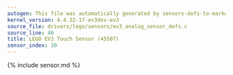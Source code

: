 ```yaml
---
autogen: This file was automatically generated by sensors-defs-to-markdown.py
kernel_version: 4.4.32-17-ev3dev-ev3
source_file: drivers/lego/sensors/ev3_analog_sensor_defs.c
source_line: 46
title: LEGO EV3 Touch Sensor (45507)
sensor_index: 30
---
```


{% include sensor.md %}
